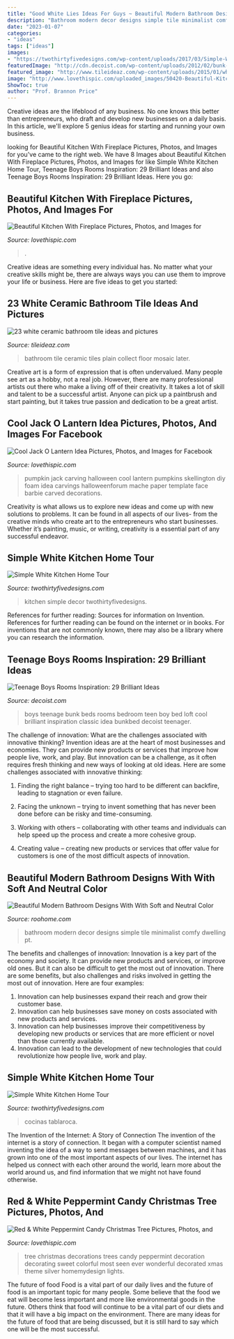 ```yaml
---
title: "Good White Lies Ideas For Guys ~ Beautiful Modern Bathroom Designs With With Soft And Neutral Color"
description: "Bathroom modern decor designs simple tile minimalist comfy dwelling pt"
date: "2023-01-07"
categories:
- "ideas"
tags: ["ideas"]
images:
- "https://twothirtyfivedesigns.com/wp-content/uploads/2017/03/Simple-White-Kitchen-8-of-10.jpg"
featuredImage: "http://cdn.decoist.com/wp-content/uploads/2012/02/bunk-beds-teenage-boys-room-idea.jpg"
featured_image: "http://www.tileideaz.com/wp-content/uploads/2015/01/white_ceramic_bathroom_tile_22.jpg"
image: "http://www.lovethispic.com/uploaded_images/50420-Beautiful-Kitchen-With-Fireplace.jpg"
ShowToc: true
author: "Prof. Brannon Price"
---
```



Creative ideas are the lifeblood of any business. No one knows this better than entrepreneurs, who draft and develop new businesses on a daily basis. In this article, we'll explore 5 genius ideas for starting and running your own business.

	

		
looking for Beautiful Kitchen With Fireplace Pictures, Photos, and Images for you've came to the right web. We have 8 Images about Beautiful Kitchen With Fireplace Pictures, Photos, and Images for like Simple White Kitchen Home Tour, Teenage Boys Rooms Inspiration: 29 Brilliant Ideas and also Teenage Boys Rooms Inspiration: 29 Brilliant Ideas. Here you go:
		
    
## Beautiful Kitchen With Fireplace Pictures, Photos, And Images For

<img loading=lazy src="http://www.lovethispic.com/uploaded_images/50420-Beautiful-Kitchen-With-Fireplace.jpg" onerror="this.onerror=null;this.src='https://tse3.mm.bing.net/th?id=OIP.gYEsH5i4TtkmxHrUy8fu9QHaJ3&amp;pid=15.1';" alt="Beautiful Kitchen With Fireplace Pictures, Photos, and Images for">

_Source: lovethispic.com_

>. 

	

Creative ideas are something every individual has. No matter what your creative skills might be, there are always ways you can use them to improve your life or business. Here are five ideas to get you started: 

    
## 23 White Ceramic Bathroom Tile Ideas And Pictures

<img loading=lazy src="http://www.tileideaz.com/wp-content/uploads/2015/01/white_ceramic_bathroom_tile_22.jpg" onerror="this.onerror=null;this.src='https://tse4.mm.bing.net/th?id=OIP.uC_GY0rhoq6xpqKVQH-3hgHaLH&amp;pid=15.1';" alt="23 white ceramic bathroom tile ideas and pictures">

_Source: tileideaz.com_

>bathroom tile ceramic tiles plain collect floor mosaic later. 

	

Creative art is a form of expression that is often undervalued. Many people see art as a hobby, not a real job. However, there are many professional artists out there who make a living off of their creativity. It takes a lot of skill and talent to be a successful artist. Anyone can pick up a paintbrush and start painting, but it takes true passion and dedication to be a great artist.

    
## Cool Jack O Lantern Idea Pictures, Photos, And Images For Facebook

<img loading=lazy src="http://www.lovethispic.com/uploaded_images/206344-Cool-Jack-O-Lantern-Idea.jpg" onerror="this.onerror=null;this.src='https://tse2.mm.bing.net/th?id=OIP.b45-fp_6q2YRSE2JEFiJOQHaJ4&amp;pid=15.1';" alt="Cool Jack O Lantern Idea Pictures, Photos, and Images for Facebook">

_Source: lovethispic.com_

>pumpkin jack carving halloween cool lantern pumpkins skellington diy foam idea carvings halloweenforum mache paper template face barbie carved decorations. 

	

Creativity is what allows us to explore new ideas and come up with new solutions to problems. It can be found in all aspects of our lives- from the creative minds who create art to the entrepreneurs who start businesses. Whether it’s painting, music, or writing, creativity is a essential part of any successful endeavor.

    
## Simple White Kitchen Home Tour

<img loading=lazy src="https://twothirtyfivedesigns.com/wp-content/uploads/2017/03/Simple-White-Kitchen-8-of-10.jpg" onerror="this.onerror=null;this.src='https://tse3.mm.bing.net/th?id=OIP.VL1pbGnnUWUkiQOgyRjYNgHaLG&amp;pid=15.1';" alt="Simple White Kitchen Home Tour">

_Source: twothirtyfivedesigns.com_

>kitchen simple decor twothirtyfivedesigns. 

	

References for further reading: Sources for information on Invention.
References for further reading can be found on the internet or in books. For inventions that are not commonly known, there may also be a library where you can research the information.

    
## Teenage Boys Rooms Inspiration: 29 Brilliant Ideas

<img loading=lazy src="http://cdn.decoist.com/wp-content/uploads/2012/02/bunk-beds-teenage-boys-room-idea.jpg" onerror="this.onerror=null;this.src='https://tse3.mm.bing.net/th?id=OIP.-9h2jaGWbgIFDURZdiZR_gHaFj&amp;pid=15.1';" alt="Teenage Boys Rooms Inspiration: 29 Brilliant Ideas">

_Source: decoist.com_

>boys teenage bunk beds rooms bedroom teen boy bed loft cool brilliant inspiration classic idea bunkbed decoist teenager. 

	

The challenge of innovation: What are the challenges associated with innovative thinking?
Invention ideas are at the heart of most businesses and economies. They can provide new products or services that improve how people live, work, and play. But innovation can be a challenge, as it often requires fresh thinking and new ways of looking at old ideas. Here are some challenges associated with innovative thinking:
1) Finding the right balance – trying too hard to be different can backfire, leading to stagnation or even failure.

2) Facing the unknown – trying to invent something that has never been done before can be risky and time-consuming.

3) Working with others – collaborating with other teams and individuals can help speed up the process and create a more cohesive group.

4) Creating value – creating new products or services that offer value for customers is one of the most difficult aspects of innovation.

    
## Beautiful Modern Bathroom Designs With With Soft And Neutral Color

<img loading=lazy src="https://roohome.com/wp-content/uploads/2017/05/simple-white-modern-bathroom-Carpinteiros.pt_.jpg" onerror="this.onerror=null;this.src='https://tse2.mm.bing.net/th?id=OIP.PkgMwTCRBSO9Un0NuYZfbAHaLH&amp;pid=15.1';" alt="Beautiful Modern Bathroom Designs With With Soft and Neutral Color">

_Source: roohome.com_

>bathroom modern decor designs simple tile minimalist comfy dwelling pt. 

	

The benefits and challenges of innovation:
Innovation is a key part of the economy and society. It can provide new products and services, or improve old ones. But it can also be difficult to get the most out of innovation. There are some benefits, but also challenges and risks involved in getting the most out of innovation. Here are four examples:
1. Innovation can help businesses expand their reach and grow their customer base.
2. Innovation can help businesses save money on costs associated with new products and services.
3. Innovation can help businesses improve their competitiveness by developing new products or services that are more efficient or novel than those currently available.
4. Innovation can lead to the development of new technologies that could revolutionize how people live, work and play.

    
## Simple White Kitchen Home Tour

<img loading=lazy src="https://twothirtyfivedesigns.com/wp-content/uploads/2017/03/Simple-White-Kitchen-5-of-10.jpg" onerror="this.onerror=null;this.src='https://tse2.mm.bing.net/th?id=OIP.DGbnlAlDRF6bVRM8dU3BmQHaLH&amp;pid=15.1';" alt="Simple White Kitchen Home Tour">

_Source: twothirtyfivedesigns.com_

>cocinas tablaroca. 

	

The Invention of the Internet: A Story of Connection
The invention of the internet is a story of connection. It began with a computer scientist named inventing the idea of a way to send messages between machines, and it has grown into one of the most important aspects of our lives. The internet has helped us connect with each other around the world, learn more about the world around us, and find information that we might not have found otherwise.

    
## Red &amp; White Peppermint Candy Christmas Tree Pictures, Photos, And

<img loading=lazy src="http://www.lovethispic.com/uploaded_images/290048-Red-White-Peppermint-Candy-Christmas-Tree.jpg" onerror="this.onerror=null;this.src='https://tse3.mm.bing.net/th?id=OIP.PEs5z-4s359zKB-LiQpIBACfEs&amp;pid=15.1';" alt="Red &amp; White Peppermint Candy Christmas Tree Pictures, Photos, and">

_Source: lovethispic.com_

>tree christmas decorations trees candy peppermint decoration decorating sweet colorful most seen ever wonderful decorated xmas theme silver homemydesign lights. 

	

The future of food
Food is a vital part of our daily lives and the future of food is an important topic for many people. Some believe that the food we eat will become less important and more like environmental goods in the future. Others think that food will continue to be a vital part of our diets and that it will have a big impact on the environment. There are many ideas for the future of food that are being discussed, but it is still hard to say which one will be the most successful.

